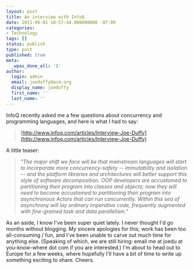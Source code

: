 ```yaml
---
layout: post
title: An interview with InfoQ
date: 2011-06-01 10:57:44.000000000 -07:00
categories:
- Technology
tags: []
status: publish
type: post
published: true
meta:
  _wpas_done_all: '1'
author:
  login: admin
  email: joeduffy@acm.org
  display_name: joeduffy
  first_name: ''
  last_name: ''
---
```

InfoQ recently asked me a few questions about concurrency and programming languages,
and here is what I had to say:

> [http://www.infoq.com/articles/Interview-Joe-Duffy](http://www.infoq.com/articles/Interview-Joe-Duffy)

A little teaser:

> _"The major shift we face will be that mainstream languages will start to incorporate
more concurrency-safety -- immutability and isolation -- and the platform libraries
and architectures will better support this style of software decomposition. OOP developers
are accustomed to partitioning their program into classes and objects; now they will
need to become accustomed to partitioning their program into asynchronous Actors
that can run concurrently. Within this sea of asynchrony will lay ordinary imperative
code, frequently augmented with fine-grained task and data parallelism."_

As an aside, I know I've been super quiet lately.  I never thought I'd go months
without blogging.  My sincere apologies for this; work has been too all-consuming
/ fun, and I've been unable to carve out much time for anything else.  (Speaking
of which, we are still hiring: email me at joedu at you-know-where dot com if you
are interested.)  I'm about to head out to Europe for a few weeks, where hopefully
I'll have a bit of time to write up something exciting to share.  Cheers.

